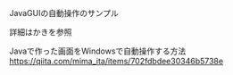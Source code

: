 JavaGUIの自動操作のサンプル

詳細はかきを参照

Javaで作った画面をWindowsで自動操作する方法
https://qiita.com/mima_ita/items/702fdbdee30346b5738e
